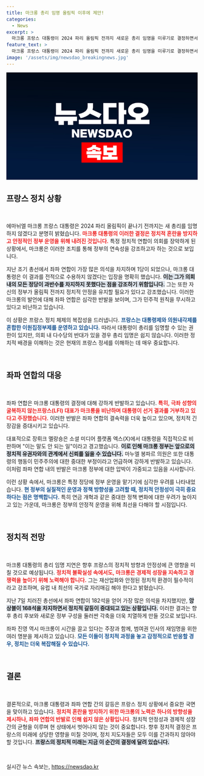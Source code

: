 ```yaml
---
title: 마크롱 총리 임명 올림픽 이후에 제안!
categories:
  - News
excerpt: >
  마크롱 프랑스 대통령이 2024 파리 올림픽 전까지 새로운 총리 임명을 미루기로 결정하면서 좌파 연합의 반발이 거세지고 있다. 정부 구성 불확실성이 이어지는 가운데, 정치적 갈등이 심화되고 있는 프랑스의 현 상황을 살펴보자.
feature_text: >
  마크롱 프랑스 대통령이 2024 파리 올림픽 전까지 새로운 총리 임명을 미루기로 결정하면서 좌파 연합의 반발이 거세지고 있다. 정부 구성 불확실성이 이어지는 가운데, 정치적 갈등이 심화되고 있는 프랑스의 현 상황을 살펴보자.
image: '/assets/img/newsdao_breakingnews.jpg'
---
```


<p><img src="/assets/img/newsdao_breakingnews.jpg" alt="bookingtag 속보" /></p>

<h2 data-ke-size="size26">프랑스 정치 상황</h2>

<p data-ke-size="size16">&nbsp;</p>

<p>에마뉘엘 마크롱 프랑스 대통령은 2024 파리 올림픽이 끝나기 전까지는 새 총리를 임명하지 않겠다고 분명히 밝혔습니다. <b><span style="color: #ee2323;">마크롱 대통령의 이러한 결정은 정치적 혼란을 방지하고 안정적인 정부 운영을 위해 내려진 것입니다.</span></b> 특정 정치적 연합이 의회를 장악하게 된 상황에서, 마크롱은 이러한 조치를 통해 정부의 연속성을 강조하고자 하는 것으로 보입니다. </p>

<p>지난 조기 총선에서 좌파 연합이 가장 많은 의석을 차지하며 1당이 되었으나, 마크롱 대통령은 이 결과를 전적으로 수용하지 않겠다는 입장을 명확히 했습니다. <b><span style="background-color: #21538527;">이는 그가 의회 내의 모든 정당이 과반수를 차지하지 못했다는 점을 강조하기 위함입니다.</span></b> 그는 또한 자신의 정부가 올림픽 전까지 정치적 안정을 유지할 필요가 있다고 강조했습니다. 이러한 마크롱의 발언에 대해 좌파 연합은 심각한 반발을 보이며, 그가 민주적 원칙을 무시하고 있다고 비난하고 있습니다. </p>

<p>이 상황은 프랑스 정치 체제의 복잡성을 드러냅니다. <b><span style="color: #1a5490;">프랑스는 대통령제와 의원내각제를 혼합한 이원집정부제를 운영하고 있습니다.</span></b> 따라서 대통령이 총리를 임명할 수 있는 권한이 있지만, 의회 내 다수당의 반대가 있을 경우 총리 임명은 쉽지 않습니다. 이러한 정치적 배경을 이해하는 것은 현재의 프랑스 정세를 이해하는 데 매우 중요합니다. </p>

<p data-ke-size="size16">&nbsp;</p>

<h2 data-ke-size="size26">좌파 연합의 대응</h2>

<p data-ke-size="size16">&nbsp;</p>

<p>좌파 연합은 마크롱 대통령의 결정에 대해 강하게 반발하고 있습니다. <b><span style="color: #ee2323;">특히, 극좌 성향의 굴복하지 않는프랑스(LFI) 대표가 마크롱을 비난하며 대통령이 선거 결과를 거부하고 있다고 주장했습니다.</span></b> 이러한 반발은 좌파 연합의 결속력을 더욱 높이고 있으며, 정치적 긴장감을 증대시키고 있습니다. </p>

<p>대표적으로 장뤼크 멜랑숑은 소셜 미디어 플랫폼 엑스(X)에서 대통령을 직접적으로 비판하며 "이는 말도 안 되는 일"이라고 경고했습니다. <b><span style="background-color: #21538527;">이로 인해 마크롱 정부는 앞으로의 정치적 유권자와의 관계에서 신뢰를 잃을 수 있습니다.</span></b> 마누엘 봉파르 의원은 또한 대통령의 행동이 민주주의에 대한 중대한 부정이라고 언급하며 강하게 반발하고 있습니다. 이처럼 좌파 연합 내의 반발은 마크롱 정부에 대한 압박이 가중되고 있음을 시사합니다. </p>

<p>이런 상황 속에서, 마크롱은 특정 정당에 정부 운영을 맡기기에 심각한 우려를 나타내었습니다. <b><span style="color: #1a5490;">현 정부의 실질적인 운영과 정책 방향성을 고려할 때, 정치적 안정성이 극히 중요하다는 점은 명백합니다.</span></b> 특히 연금 개혁과 같은 중대한 정책 변화에 대한 우려가 높아지고 있는 가운데, 마크롱은 정부의 안정적 운영을 위해 최선을 다해야 할 시점입니다.</p>

<p data-ke-size="size16">&nbsp;</p>

<h2 data-ke-size="size26">정치적 전망</h2>

<p data-ke-size="size16">&nbsp;</p>

<p>마크롱 대통령의 총리 임명 지연은 향후 프랑스의 정치적 방향과 안정성에 큰 영향을 미칠 것으로 예상됩니다. <b><span style="color: #ee2323;">정치적 불확실성 속에서도, 마크롱은 경제적 성장을 지속하고 경쟁력을 높이기 위해 노력해야 합니다.</span></b> 그는 재산업화와 안정된 정치적 환경이 필수적이라고 강조하며, 유럽 내 최선의 국가로 자리매김 해야 한다고 밝혔습니다. </p>

<p>지난 7일 치러진 총선에서 좌파 연합이 182석을 얻어 가장 많은 의석을 차지했지만, <b><span style="background-color: #21538527;">앙상블이 168석을 차지하면서 정치적 갈등이 증대되고 있는 상황입니다.</span></b> 이러한 결과는 향후 총리 후보와 새로운 정부 구성을 둘러싼 각축을 더욱 치열하게 만들 것으로 보입니다. </p>

<p>좌파 진영 역시 마크롱이 시간을 끌고 있다는 주장과 함께, 범여권 인사의 재임명을 위한 여러 명분을 제시하고 있습니다. <b><span style="color: #1a5490;">모든 이들이 정치적 과정을 놓고 감정적으로 반응할 경우, 정치는 더욱 복잡해질 수 있습니다.</span></b> </p>

<p data-ke-size="size16">&nbsp;</p>

<h2 data-ke-size="size26">결론</h2>

<p data-ke-size="size16">&nbsp;</p>

<p>결론적으로, 마크롱 대통령과 좌파 연합 간의 갈등은 프랑스 정치 상황에서 중요한 국면을 맞이하고 있습니다. <b><span style="color: #ee2323;">정치적 혼란을 방지하기 위한 마크롱의 노력은 하나의 방향성을 제시하나, 좌파 연합의 반발로 인해 쉽지 않은 상황입니다.</span></b> 정치적 안정성과 경제적 성장 간의 균형을 이루며 현 상태에서 벗어나지 않는 것이 중요합니다. 향후 정치적 결정은 프랑스의 미래에 상당한 영향을 미칠 것이며, 정치 지도자들은 모두 이를 간과하지 않아야 할 것입니다. <b><span style="background-color: #21538527;">프랑스의 정치적 미래는 지금 이 순간의 결정에 달려 있습니다.</span></b> </p>

<p data-ke-size="size16">&nbsp;</p>
실시간 뉴스 속보는, <a href="https://newsdao.kr" rel="dofollow">https://newsdao.kr</a>


